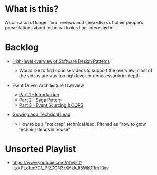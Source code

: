 # What is this?
A collection of longer form reviews and deep-dives of other people's presentations about technical topics I am interested in.



# Backlog
* [High-level overview of Software Design Patterns](https://www.youtube.com/watch?v=aiSAO2AXa9g)
  * Would like to find concise videos to support the overview; most of the videos are way too high level, or unnecessarily in-depth.

* Event Driven Architecture Overview
  * [Part 1 - Introduction](https://www.youtube.com/watch?v=DQ5Cbt8DQbM)
  * [Part 2 - Saga Pattern](https://www.youtube.com/watch?v=C0rGwyJkDTU)
  * [Part 3 - Event Sourcing & CQRS](https://www.youtube.com/watch?v=i2eVTk2Fb40)

* [Growing as a Technical Lead](https://www.youtube.com/watch?v=DOwxbjqPnwM)
  * How to be a "not crap" technical lead. Pitched as "how to grow technical leads in house"


# Unsorted Playlist
* https://www.youtube.com/playlist?list=PLo1uo7C1_PfZCON3rXMkkJt5WkDRmT0uv
